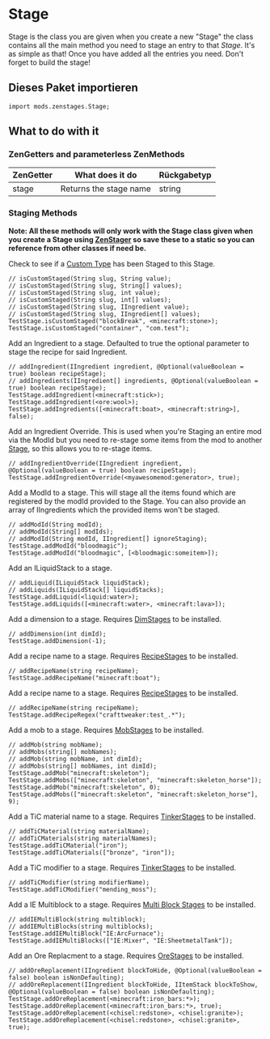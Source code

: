 # Stage

Stage is the class you are given when you create a new "Stage" the class contains all the main method you need to stage an entry to that *Stage*. It's as simple as that! Once you have added all the entries you need. Don't forget to build the stage!

## Dieses Paket importieren

`import mods.zenstages.Stage;`

## What to do with it

### ZenGetters and parameterless ZenMethods

| ZenGetter | What does it do        | Rückgabetyp |
| --------- | ---------------------- | ----------- |
| stage     | Returns the stage name | string      |

### Staging Methods

**Note: All these methods will only work with the Stage class given when you create a Stage using [ZenStager](/Mods/GameStages/ZenStages/ZenStager/) so save these to a static so you can reference from other classes if need be.**

Check to see if a [Custom Type](/Mods/GameStages/ZenStages/CustomType/) has been Staged to this Stage.

```zenscript
// isCustomStaged(String slug, String value);
// isCustomStaged(String slug, String[] values);
// isCustomStaged(String slug, int value);
// isCustomStaged(String slug, int[] values);
// isCustomStaged(String slug, IIngredient value);
// isCustomStaged(String slug, IIngredient[] values);
TestStage.isCustomStaged("blockBreak", <minecraft:stone>);
TestStage.isCustomStaged("container", "com.test");
```

Add an Ingredient to a stage. Defaulted to true the optional parameter to stage the recipe for said Ingredient.

```zenscript
// addIngredient(IIngredient ingredient, @Optional(valueBoolean = true) boolean recipeStage);
// addIngredients(IIngredient[] ingredients, @Optional(valueBoolean = true) boolean recipeStage);
TestStage.addIngredient(<minecraft:stick>);
TestStage.addIngredient(<ore:wool>);
TestStage.addIngredients([<minecraft:boat>, <minecraft:string>], false);
```

Add an Ingredient Override. This is used when you're Staging an entire mod via the ModId but you need to re-stage some items from the mod to another [Stage](/Mods/GameStages/ZenStages/Stage/), so this allows you to re-stage items.

```zenscript
// addIngredientOverride(IIngredient ingredient, @Optional(valueBoolean = true) boolean recipeStage);
TestStage.addIngredientOverride(<myawesomemod:generator>, true);
```

Add a ModId to a stage. This will stage all the items found which are registered by the modId provided to the Stage. You can also provide an array of IIngredients which the provided items won't be staged.

```zenscript
// addModId(String modId);
// addModId(String[] modIds);
// addModId(String modId, IIngredient[] ignoreStaging);
TestStage.addModId("bloodmagic");
TestStage.addModId("bloodmagic", [<bloodmagic:someitem>]);
```

Add an ILiquidStack to a stage.

```zenscript
// addLiquid(ILiquidStack liquidStack);
// addLiquids(ILiquidStack[] liquidStacks);
TestStage.addLiquid(<liquid:water>);
TestStage.addLiquids([<minecraft:water>, <minecraft:lava>]);
```

Add a dimension to a stage. Requires [DimStages](/Mods/GameStages/DimensionStages/DimensionStages/) to be installed.

```zenscript
// addDimension(int dimId);
TestStage.addDimension(-1);
```

Add a recipe name to a stage. Requires [RecipeStages](/Mods/GameStages/RecipeStages/RecipeStages/) to be installed.

```zenscript
// addRecipeName(string recipeName);
TestStage.addRecipeName("minecraft:boat");
```

Add a recipe name to a stage. Requires [RecipeStages](/Mods/GameStages/RecipeStages/RecipeStages/) to be installed.

```zenscript
// addRecipeName(string recipeName);
TestStage.addRecipeRegex("crafttweaker:test_.*");
```

Add a mob to a stage. Requires [MobStages](/Mods/GameStages/MobStages/MobStages/) to be installed.

```zenscript
// addMob(string mobName);
// addMobs(string[] mobNames);
// addMob(string mobName, int dimId);
// addMobs(string[] mobNames, int dimId);
TestStage.addMob("minecraft:skeleton");
TestStage.addMobs(["minecraft:skeleton", "minecraft:skeleton_horse"]);
TestStage.addMob("minecraft:skeleton", 0);
TestStage.addMobs(["minecraft:skeleton", "minecraft:skeleton_horse"], 9);
```

Add a TiC material name to a stage. Requires [TinkerStages](/Mods/GameStages/TinkerStages/TinkerStages/) to be installed.

```zenscript
// addTiCMaterial(string materialName);
// addTiCMaterials(string materialNames);
TestStage.addTiCMaterial("iron");
TestStage.addTiCMaterials(["bronze", "iron"]);
```

Add a TiC modifier to a stage. Requires [TinkerStages](/Mods/GameStages/TinkerStages/TinkerStages/) to be installed.

```zenscript
// addTiCModifier(string modifierName);
TestStage.addTiCModifier("mending_moss");
```

Add a IE Multiblock to a stage. Requires [Multi Block Stages](https://github.com/The-Acronym-Coders/MultiBlock-Stages/) to be installed.

```zenscript
// addIEMultiBlock(string multiblock);
// addIEMultiBlocks(string multiblocks);
TestStage.addIEMultiBlock("IE:ArcFurnace");
TestStage.addIEMultiBlocks(["IE:Mixer", "IE:SheetmetalTank"]);
```

Add an Ore Replacment to a stage. Requires [OreStages](https://github.com/Darkhax-Minecraft/Ore-Stages/#crafttweaker-methods) to be installed.

```zenscript
// addOreReplacement(IIngredient blockToHide, @Optional(valueBoolean = false) boolean isNonDefaulting);
// addOreReplacement(IIngredient blockToHide, IItemStack blockToShow, @Optional(valueBoolean = false) boolean isNonDefaulting);
TestStage.addOreReplacement(<minecraft:iron_bars:*>);
TestStage.addOreReplacement(<minecraft:iron_bars:*>, true);
TestStage.addOreReplacement(<chisel:redstone>, <chisel:granite>);
TestStage.addOreReplacement(<chisel:redstone>, <chisel:granite>, true);
```
